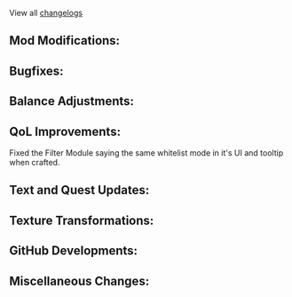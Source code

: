 
View all [changelogs](https://github.com/Divine-Journey-2/Divine-Journey-2/tree/main/changelog)

## Mod Modifications:



## Bugfixes:



## Balance Adjustments:



## QoL Improvements:

Fixed the Filter Module saying the same whitelist mode in it's UI and tooltip when crafted.

## Text and Quest Updates:



## Texture Transformations:



## GitHub Developments:



## Miscellaneous Changes:

